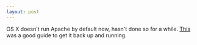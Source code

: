 ```yaml
---
layout: post
---
```


OS X doesn't run Apache by default now, hasn't done so for a while. [This](http://coolestguidesontheplanet.com/get-apache-mysql-php-and-phpmyadmin-working-on-osx-10-11-el-capitan/) was a good guide to get it back up and running.